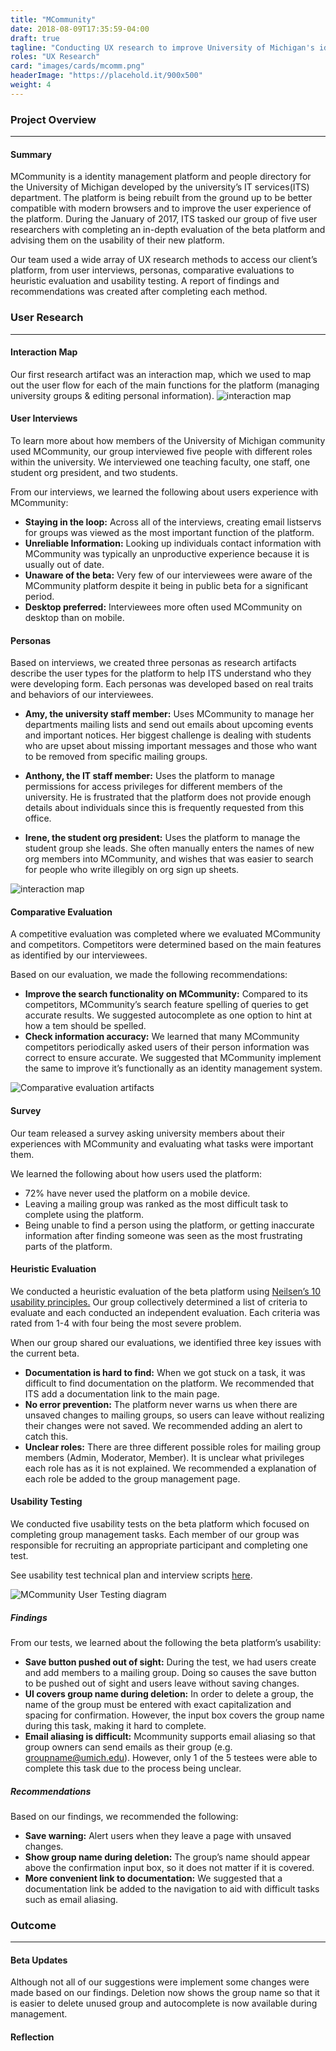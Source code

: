```yaml
---
title: "MCommunity"
date: 2018-08-09T17:35:59-04:00
draft: true
tagline: "Conducting UX research to improve University of Michigan's identity management system."
roles: "UX Research"
card: "images/cards/mcomm.png"
headerImage: "https://placehold.it/900x500"
weight: 4
---
```

### Project Overview
---
#### Summary
MCommunity is a identity management platform and people directory for the University of Michigan developed by the university’s IT services(ITS) department. The platform is being rebuilt from the ground up to be better compatible with modern browsers and to improve the user experience of the platform. During the January of 2017, ITS tasked our group of five user researchers with completing an in-depth evaluation of the beta platform and advising them on the usability of their new platform.

Our team used a wide array of UX research methods to access our client’s platform, from user interviews, personas, comparative evaluations to heuristic evaluation and usability testing. A report of findings and recommendations was created after completing each method.


### User Research
---
#### Interaction Map
Our first research artifact was an interaction map, which we used to map out the user flow for each of the main functions for the platform (managing university groups & editing personal information).
![interaction map](/images/project-assets/mcomm-map.jpg)

#### User Interviews
To learn more about how members of the University of Michigan community used MCommunity, our group interviewed five people with different roles within the university. We interviewed one teaching faculty, one staff, one student org president, and two students.

From our interviews, we learned the following about users experience with MCommunity:

* **Staying in the loop:** Across all of the interviews, creating email listservs for groups was viewed as the most important function of the platform.
* **Unreliable Information:** Looking up individuals contact information with MCommunity was typically an unproductive experience because it is usually out of date.
* **Unaware of the beta:** Very few of our interviewees were aware of the MCommunity platform despite it being in public beta for a significant period.
* **Desktop preferred:** Interviewees more often used MCommunity on desktop than on mobile.

#### Personas
Based on interviews, we created three personas as research artifacts describe the user types for the platform to help ITS understand who they were developing form. Each personas was developed based on real traits and behaviors of our interviewees.

* **Amy, the university staff member:** Uses MCommunity to manage her departments mailing lists and send out emails about upcoming events and important notices. Her biggest challenge is dealing with students who are upset about missing important messages and those who want to be removed from specific mailing groups.

* **Anthony, the IT staff member:** Uses the platform to manage permissions for access privileges for different members of the university. He is frustrated that the platform does not provide enough details about individuals since this is frequently requested from this office.

* **Irene, the student org president:** Uses the platform to manage the student group she leads. She often manually enters the names of new org members into MCommunity, and wishes that was easier to search for people who write illegibly on org sign up sheets.

![interaction map](/images/project-assets/mcomm-personas.png)

#### Comparative Evaluation
A competitive evaluation was completed where we evaluated MCommunity and competitors. Competitors were determined based on the main features as identified by our interviewees.

Based on our evaluation, we made the following recommendations:

* **Improve the search functionality on MCommunity:** Compared to its competitors, MCommunity’s search feature spelling of queries to get accurate results. We suggested autocomplete as one option to hint at how a tem should be spelled.
* **Check information accuracy:** We learned that many MCommunity competitors periodically asked users of their person information was correct to ensure accurate. We suggested that MCommunity implement the same to improve it’s functionally as an identity management system.

![Comparative evaluation artifacts](/images/project-assets/mcomm-eval.png)

#### Survey
Our team released a survey asking university members about their experiences with MCommunity and evaluating what tasks were important them.

We learned the following about how users used the platform:

* 72% have never used the platform on a mobile device.
* Leaving a mailing group was ranked as the most difficult task to complete using the platform.
* Being unable to find a person using the platform, or getting inaccurate information after finding someone was seen as the most frustrating parts of the platform.

#### Heuristic Evaluation

We conducted a heuristic evaluation of the beta platform using [Neilsen’s 10 usability principles.](https://www.nngroup.com/articles/ten-usability-heuristics/) Our group collectively determined a list of criteria to evaluate and each conducted an independent evaluation. Each criteria was rated from 1-4 with four being the most severe problem.

When our group shared our evaluations, we identified three key issues with the current beta.

* **Documentation is hard to find:** When we got stuck on a task, it was difficult to find documentation on the platform. We recommended that ITS add a documentation link to the main page.
* **No error prevention:** The platform never warns us when there are unsaved changes to mailing groups, so users can leave without realizing their changes were not saved. We recommended adding an alert to catch this.
* **Unclear roles:** There are three different possible roles for mailing group members (Admin, Moderator, Member). It is unclear what privileges each role has as it is not explained. We recommended a explanation of each role be added to the group management page.

#### Usability Testing
We conducted five usability tests on the beta platform which focused on completing group management tasks. Each member of our group was responsible for recruiting an appropriate participant and completing one test.

See usability test technical plan and interview scripts <a href="../../documents/mcommunity-plan.pdf" target="_blank">here</a>.

![MCommunity User Testing diagram](/images/project-assets/mcomm-usertest.png)

##### Findings
From our tests, we learned about the following the beta platform’s usability:

* **Save button pushed out of sight:** During the test, we had users create and add members to a mailing group. Doing so causes the save button to be pushed out of sight and users leave without saving changes.
* **UI covers group name during deletion:** In order to delete a group, the name of the group must be entered with exact capitalization and spacing for confirmation. However, the input box covers the group name during this task, making it hard to complete.
* **Email aliasing is difficult:** Mcommunity supports email aliasing so that group owners can send emails as their group (e.g. groupname@umich.edu). However, only 1 of the 5 testees were able to complete this task due to the process being unclear.

##### Recommendations
Based on our findings, we recommended the following:

* **Save warning:** Alert users when they leave a page with unsaved changes.
* **Show group name during deletion:** The group’s name should appear above the confirmation input box, so it does not matter if it is covered.
* **More convenient link to documentation:** We suggested that a documentation link be added to the navigation to aid with difficult tasks such as email aliasing.


### Outcome
---
#### Beta Updates

Although not all of our suggestions were implement some changes were made based on our findings. Deletion now shows the group name so that it is easier to delete unused group and autocomplete is now available during management.

#### Reflection
